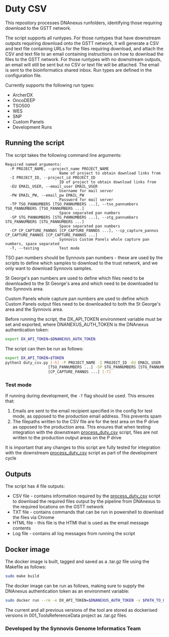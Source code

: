 # Duty CSV

This repository processes DNAnexus runfolders, identifying those requiring download to the GSTT network.

The script supports all runtypes. For those runtypes that have downstream outputs requiring download onto the GSTT network, it will generate a CSV and text file containing URLs for the files requiring download, and attach the CSV and text file to an email containing instructions on how to download the files to the GSTT network. For those runtypes with no downstream outputs, an email will still be sent but no CSV or text file will be attached. The email is sent to the bioinformatics shared inbox. Run types are defined in the configuration file.

Currently supports the following run types:
* ArcherDX
* OncoDEEP
* TSO500
* WES
* SNP
* Custom Panels
* Development Runs

## Running the script

The script takes the following command line arguments:

```
Required named arguments:
  -P PROJECT_NAME, --project_name PROJECT_NAME
                        Name of project to obtain download links from
  -I PROJECT_ID, --project_id PROJECT_ID
                        ID of project to obtain download links from
  -EU EMAIL_USER, --email_user EMAIL_USER
                        Username for mail server
  -PW EMAIL_PW, --email_pw EMAIL_PW
                        Password for mail server
  -TP TSO_PANNUMBERS [TSO_PANNUMBERS ...], --tso_pannumbers TSO_PANNUMBERS [TSO_PANNUMBERS ...]
                        Space separated pan numbers
  -SP STG_PANNUMBERS [STG_PANNUMBERS ...], --stg_pannumbers STG_PANNUMBERS [STG_PANNUMBERS ...]
                        Space separated pan numbers
  -CP CP_CAPTURE_PANNOS [CP_CAPTURE_PANNOS ...], --cp_capture_pannos CP_CAPTURE_PANNOS [CP_CAPTURE_PANNOS ...]
                        Synnovis Custom Panels whole capture pan numbers, space separated
  -T, --testing         Test mode
```

TSO pan numbers should be Synnovis pan numbers - these are used by the scripts to define which samples to download to the trust network, and we only want to download Synnovis samples.

St George's pan numbers are used to define which files need to be downloaded to the St George's area and which need to be downloaded to the Synnovis area.

Custom Panels whole capture pan numbers are used to define which Custom Panels output files need to be downloaded to both the St George's area and the Synnovis area.

Before running the script, the DX_API_TOKEN environment variable must be set and exported, where DNANEXUS_AUTH_TOKEN is the DNAnexus authentication token:

```bash
export DX_API_TOKEN=$DNANEXUS_AUTH_TOKEN
```

The script can then be run as follows:

```bash
export DX_API_TOKEN=$TOKEN
python3 duty_csv.py [-h] -P PROJECT_NAME -I PROJECT_ID -EU EMAIL_USER -PW EMAIL_PW -TP TSO_PANNUMBERS
                   [TSO_PANNUMBERS ...] -SP STG_PANNUMBERS [STG_PANNUMBERS ...] -CP CP_CAPTURE_PANNOS
                   [CP_CAPTURE_PANNOS ...] [-T]
```

### Test mode

If running during development, the `-T` flag should be used. This ensures that:
1. Emails are sent to the email recipient specified in the config for test mode, as opposed to the production email address. This prevents spam
2. The filepaths written to the CSV file are for the test area on the P drive as opposed to the production area. This ensures that when testing integration with the downstream [process_duty_csv](https://github.com/moka-guys/Automate_Duty_Process_CSV) script, files are not written to the production output areas on the P drive

It is important that any changes to this script are fully tested for integration with the downstream [process_duty_csv](https://github.com/moka-guys/Automate_Duty_Process_CSV) script as part of the development cycle

## Outputs

The script has 4 file outputs:
* CSV file - contains information required by the [process_duty_csv](https://github.com/moka-guys/Automate_Duty_Process_CSV) script to download the required files output by the pipeline from DNAnexus to the required locations on the GSTT network
* TXT file - contains commands that can be run in powershell to download the files via Chrome
* HTML file - this file is the HTMl that is used as the email message contents
* Log file - contains all log messages from running the script

## Docker image

The docker image is built, tagged and saved as a .tar.gz file using the Makefile as follows:

```bash
sudo make build
```

The docker image can be run as follows, making sure to supply the DNAnexus authentication token as an environment variable:

```bash
sudo docker run --rm -e DX_API_TOKEN=$DNANEXUS_AUTH_TOKEN -v $PATH_TO_OUTPUTS:/outputs seglh/duty_csv:$TAG [-h] -P PROJECT_NAME -I PROJECT_ID -EU EMAIL_USER -PW EMAIL_PW -TP TSO_PANNUMBERS -SP STG_PANNUMBERS -CP CP_CAPTURE_PANNOS
```

The current and all previous versions of the tool are stored as dockerised versions in 001_ToolsReferenceData project as .tar.gz files.

### Developed by the Synnovis Genome Informatics Team
